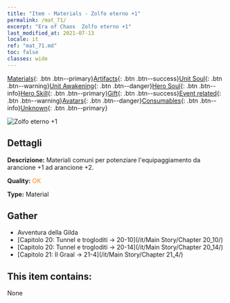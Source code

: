 ```yaml
---
title: "Item - Materials - Zolfo eterno +1"
permalink: /mat_71/
excerpt: "Era of Chaos  Zolfo eterno +1"
last_modified_at: 2021-07-13
locale: it
ref: "mat_71.md"
toc: false
classes: wide
---
```

 [Materials](/ItemsIT/){: .btn .btn--primary}[Artifacts](/ItemsIT/Artifacts/){: .btn .btn--success}[Unit Soul](/ItemsIT/UnitSoul/){: .btn .btn--warning}[Unit Awakening](/ItemsIT/UnitAwakening/){: .btn .btn--danger}[Hero Soul](/ItemsIT/HeroSoul/){: .btn .btn--info}[Hero Skill](/ItemsIT/HeroSkill/){: .btn .btn--primary}[Gift](/ItemsIT/Gift/){: .btn .btn--success}[Event related](/ItemsIT/Events/){: .btn .btn--warning}[Avatars](/ItemsIT/Avatars/){: .btn .btn--danger}[Consumables](/ItemsIT/Consumables/){: .btn .btn--info}[Unknown](/ItemsIT/Unknown/){: .btn .btn--primary}

 ![Zolfo eterno +1](/images/t/i_cailiao_liuhuang3.png)

## Dettagli
 **Descrizione:** Materiali comuni per potenziare l'equipaggiamento da arancione +1 ad arancione +2.

 **Quality:** <span style="color: #FF8C00">OK</span>

 **Type:** Material

## Gather

*    Avventura della Gilda 
*    [Capitolo 20: Tunnel e trogloditi -> 20-10](/it/Main Story/Chapter 20_10/) 
*    [Capitolo 20: Tunnel e trogloditi -> 20-14](/it/Main Story/Chapter 20_14/) 
*    [Capitolo 21: Il Graal -> 21-4](/it/Main Story/Chapter 21_4/) 

## This item contains:

  None

